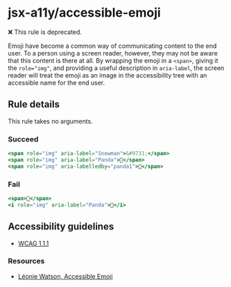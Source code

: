 # jsx-a11y/accessible-emoji

❌ This rule is deprecated.

<!-- end auto-generated rule header -->

Emoji have become a common way of communicating content to the end user. To a person using a screen reader, however, they may not be aware that this content is there at all. By wrapping the emoji in a `<span>`, giving it the `role="img"`, and providing a useful description in `aria-label`, the screen reader will treat the emoji as an image in the accessibility tree with an accessible name for the end user.

## Rule details

This rule takes no arguments.

### Succeed
```jsx
<span role="img" aria-label="Snowman">&#9731;</span>
<span role="img" aria-label="Panda">🐼</span>
<span role="img" aria-labelledby="panda1">🐼</span>
```

### Fail
```jsx
<span>🐼</span>
<i role="img" aria-label="Panda">🐼</i>
```

## Accessibility guidelines
- [WCAG 1.1.1](https://www.w3.org/WAI/WCAG21/Understanding/non-text-content.html)

### Resources
- [Léonie Watson, Accessible Emoji](https://tink.uk/accessible-emoji/)
